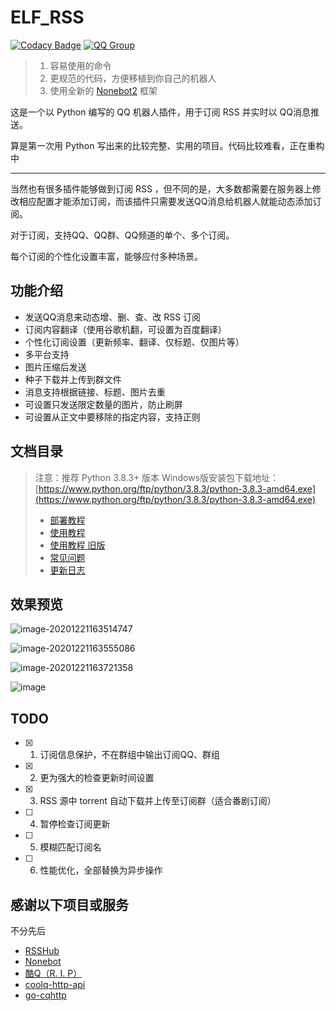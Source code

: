 # ELF_RSS

[![Codacy Badge](https://app.codacy.com/project/badge/Grade/b799d894ed354d5999fb6047543c494c)](https://www.codacy.com/gh/Quan666/ELF_RSS/dashboard?utm_source=github.com&amp;utm_medium=referral&amp;utm_content=Quan666/ELF_RSS&amp;utm_campaign=Badge_Grade)
[![QQ Group](https://img.shields.io/badge/qq%E7%BE%A4-984827132-orange?style=flat-square)](https://jq.qq.com/?_wv=1027&k=sST08Nkd)

> 1. 容易使用的命令
> 2. 更规范的代码，方便移植到你自己的机器人
> 3. 使用全新的 [Nonebot2](https://v2.nonebot.dev/guide/) 框架

这是一个以 Python 编写的 QQ 机器人插件，用于订阅 RSS 并实时以 QQ消息推送。

算是第一次用 Python 写出来的比较完整、实用的项目。代码比较难看，正在重构中

---

当然也有很多插件能够做到订阅 RSS ，但不同的是，大多数都需要在服务器上修改相应配置才能添加订阅，而该插件只需要发送QQ消息给机器人就能动态添加订阅。

对于订阅，支持QQ、QQ群、QQ频道的单个、多个订阅。

每个订阅的个性化设置丰富，能够应付多种场景。

## 功能介绍

* 发送QQ消息来动态增、删、查、改 RSS 订阅
* 订阅内容翻译（使用谷歌机翻，可设置为百度翻译）
* 个性化订阅设置（更新频率、翻译、仅标题、仅图片等）
* 多平台支持
* 图片压缩后发送
* 种子下载并上传到群文件
* 消息支持根据链接、标题、图片去重
* 可设置只发送限定数量的图片，防止刷屏
* 可设置从正文中要移除的指定内容，支持正则

## 文档目录

> 注意：推荐 Python 3.8.3+ 版本 Windows版安装包下载地址：[https://www.python.org/ftp/python/3.8.3/python-3.8.3-amd64.exe](https://www.python.org/ftp/python/3.8.3/python-3.8.3-amd64.exe)
>
> * [部署教程](docs/部署教程.md)
> * [使用教程](docs/2.0%20使用教程.md)
> * [使用教程 旧版](docs/1.0%20使用教程.md)
> * [常见问题](docs/常见问题.md)
> * [更新日志](docs/更新日志.md)

## 效果预览

![image-20201221163514747](https://cdn.jsdelivr.net/gh/Quan666/CDN/pic/image-20201221163514747.png)

![image-20201221163555086](https://cdn.jsdelivr.net/gh/Quan666/CDN/pic/image-20201221163555086.png)

![image-20201221163721358](https://cdn.jsdelivr.net/gh/Quan666/CDN/pic/image-20201221163721358.png)

![image](https://user-images.githubusercontent.com/32663291/117431780-3373a100-af5c-11eb-9de2-ff75948abf1c.png)

## TODO

* [x] 1. 订阅信息保护，不在群组中输出订阅QQ、群组
* [x] 2. 更为强大的检查更新时间设置
* [x] 3. RSS 源中 torrent 自动下载并上传至订阅群（适合番剧订阅）
* [ ] 4. 暂停检查订阅更新
* [ ] 5. 模糊匹配订阅名
* [ ] 6. 性能优化，全部替换为异步操作

## 感谢以下项目或服务

不分先后

* [RSSHub](https://github.com/DIYgod/RSSHub)
* [Nonebot](https://github.com/nonebot/nonebot2)
* [酷Q（R. I. P）](https://cqp.cc/)
* [coolq-http-api](https://github.com/richardchien/coolq-http-api)
* [go-cqhttp](https://github.com/Mrs4s/go-cqhttp)
